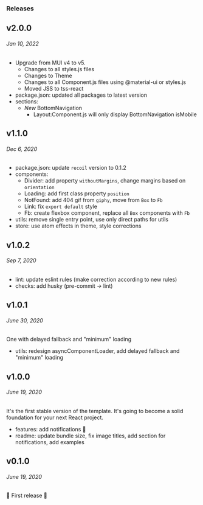 ### Releases

## v2.0.0
###### *Jan 10, 2022*

- Upgrade from MUI v4 to v5.
  - Changes to all styles.js files
  - Changes to Theme
  - Changes to all Component.js files using @material-ui or styles.js
  - Moved JSS to tss-react
- package.json: updated all packages to latest version
- sections:
  - *New* BottomNavigation
    - Layout:Component.js will only display BottomNavigation isMobile

## v1.1.0
###### *Dec 6, 2020*

- package.json: update `recoil` version to 0.1.2
- components:
  - Divider: add property `withoutMargins`, change margins based on `orientation`
  - Loading: add first class property `position`
  - NotFound: add 404 gif from `giphy`, move from `Box` to `Fb`
  - Link: fix `export default` style
  - Fb: create flexbox component, replace all `Box` components with `Fb`
- utils: remove single entry point, use only direct paths for utils
- store: use atom effects in theme, style corrections

## v1.0.2
###### *Sep 7, 2020*

- lint: update eslint rules (make correction according to new rules)
- checks: add husky (pre-commit -> lint)

## v1.0.1
###### *June 30, 2020*

One with delayed fallback and "minimum" loading

- utils: redesign asyncComponentLoader, add delayed fallback and "minimum" loading

## v1.0.0
###### *June 19, 2020*

It's the first stable version of the template. It's going to become a solid foundation for your next React project.

- features: add notifications 🎉
- readme: update bundle size, fix image titles, add section for notifications, add examples

## v0.1.0
###### *June 19, 2020*

🎉 First release 🎉
